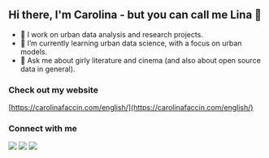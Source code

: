 ## Hi there, I'm Carolina - but you can call me Lina 👋

- 🔭 I work on urban data analysis and research projects.
- 🌱 I’m currently learning urban data science, with a focus on urban models.
- 💬 Ask me about girly literature and cinema (and also about open source data in general).



### Check out my website

[https://carolinafaccin.com/english/](https://carolinafaccin.com/english/)



### Connect with me

[![](https://img.shields.io/badge/LINKEDIN-0077B5?style=for-the-badge)](https://www.linkedin.com/in/carolinafaccin/) [![](https://img.shields.io/badge/RESEARCHGATE-00CCBB?style=for-the-badge)](https://www.researchgate.net/profile/Carolina_Faccin) [![](https://img.shields.io/badge/GMAIL-D14836?style=for-the-badge)](mailto:faccincarolina@gmail.com)

<!--
- 🔭 I’m currently working on ...
- 🌱 I’m currently learning ...
- 👯 I’m looking to collaborate on ...
- 🤔 I’m looking for help with ...
- 💬 Ask me about ...
- 📫 How to reach me: ...
- 😄 Pronouns: ...
- ⚡ Fun fact: ...

[![Nome do Botão](URL do Ícone)](URL do Link)
-->
